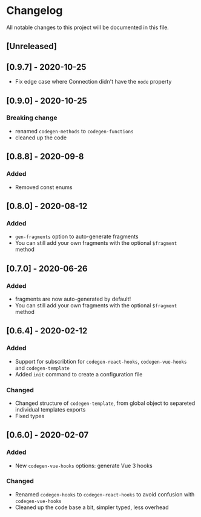 # Changelog

All notable changes to this project will be documented in this file.

## [Unreleased]

## [0.9.7] - 2020-10-25

- Fix edge case where Connection didn't have the `node` property

## [0.9.0] - 2020-10-25

### Breaking change

- renamed `codegen-methods` to `codegen-functions`
- cleaned up the code

## [0.8.8] - 2020-09-8

### Added

- Removed const enums

## [0.8.0] - 2020-08-12

### Added

- `gen-fragments` option to auto-generate fragments
- You can still add your own fragments with the optional `$fragment` method

## [0.7.0] - 2020-06-26

### Added

- fragments are now auto-generated by default!
- You can still add your own fragments with the optional `$fragment` method

## [0.6.4] - 2020-02-12

### Added

- Support for subscribtion for `codegen-react-hooks`, `codegen-vue-hooks` and `codegen-template`
- Added `init` command to create a configuration file

### Changed

- Changed structure of `codegen-template`, from global object to separeted individual templates exports
- Fixed types

## [0.6.0] - 2020-02-07

### Added

- New `codegen-vue-hooks` options: generate Vue 3 hooks

### Changed

- Renamed `codegen-hooks` to `codegen-react-hooks` to avoid confusion with `codegen-vue-hooks`
- Cleaned up the code base a bit, simpler typed, less overhead
